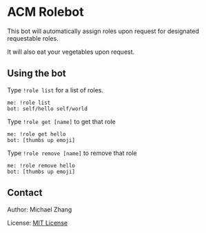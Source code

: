 ACM Rolebot
===========

This bot will automatically assign roles upon request for designated requestable roles.

It will also eat your vegetables upon request.

Using the bot
-------------

Type `!role list` for a list of roles.

```
me: !role list
bot: self/hello self/world
```

Type `!role get [name]` to get that role

```
me: !role get hello
bot: [thumbs up emoji]
```

Type `!role remove [name]` to remove that role

```
me: !role remove hello
bot: [thumbs up emoji]
```

Contact
-------

Author: Michael Zhang

License: [MIT License](https://opensource.org/licenses/MIT)
